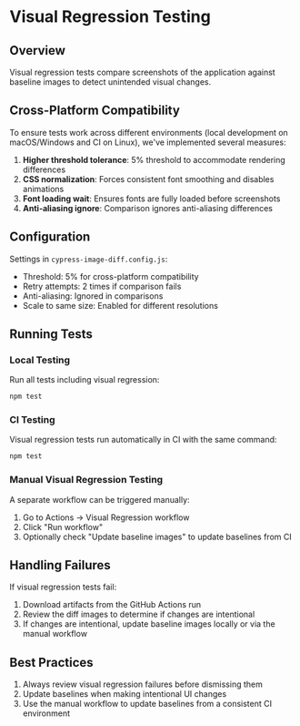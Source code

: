 # Visual Regression Testing

## Overview

Visual regression tests compare screenshots of the application against baseline images to detect unintended visual changes.

## Cross-Platform Compatibility

To ensure tests work across different environments (local development on macOS/Windows and CI on Linux), we've implemented several measures:

1. **Higher threshold tolerance**: 5% threshold to accommodate rendering differences
2. **CSS normalization**: Forces consistent font smoothing and disables animations
3. **Font loading wait**: Ensures fonts are fully loaded before screenshots
4. **Anti-aliasing ignore**: Comparison ignores anti-aliasing differences

## Configuration

Settings in `cypress-image-diff.config.js`:
- Threshold: 5% for cross-platform compatibility
- Retry attempts: 2 times if comparison fails
- Anti-aliasing: Ignored in comparisons
- Scale to same size: Enabled for different resolutions

## Running Tests

### Local Testing
Run all tests including visual regression:
```bash
npm test
```

### CI Testing
Visual regression tests run automatically in CI with the same command:
```bash
npm test
```

### Manual Visual Regression Testing
A separate workflow can be triggered manually:
1. Go to Actions → Visual Regression workflow
2. Click "Run workflow"
3. Optionally check "Update baseline images" to update baselines from CI

## Handling Failures

If visual regression tests fail:
1. Download artifacts from the GitHub Actions run
2. Review the diff images to determine if changes are intentional
3. If changes are intentional, update baseline images locally or via the manual workflow

## Best Practices

1. Always review visual regression failures before dismissing them
2. Update baselines when making intentional UI changes
3. Use the manual workflow to update baselines from a consistent CI environment